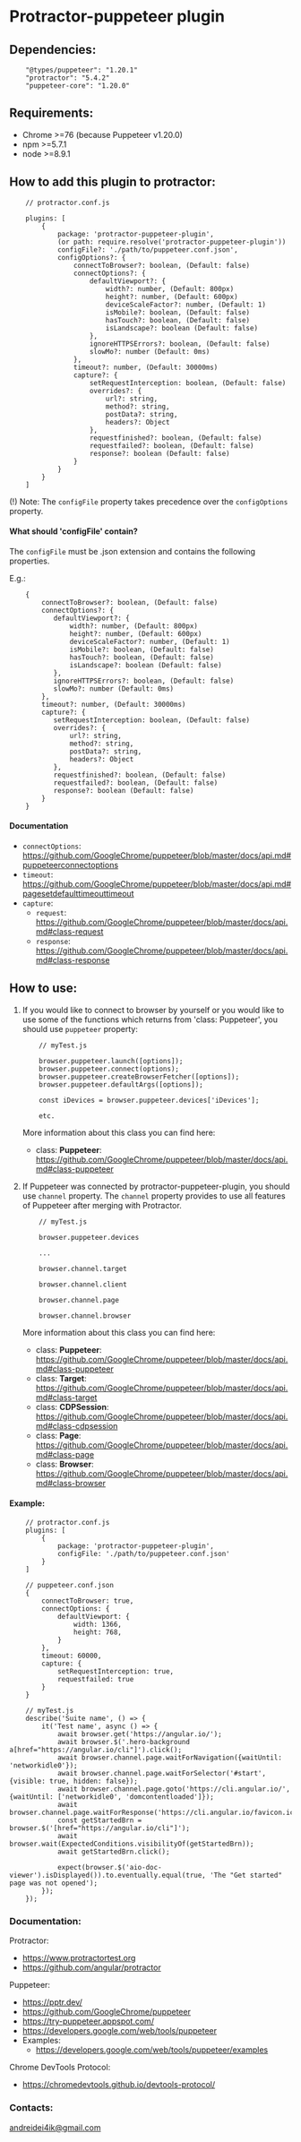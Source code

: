 # Protractor-puppeteer plugin

## Dependencies:
```
    "@types/puppeteer": "1.20.1"
    "protractor": "5.4.2"
    "puppeteer-core": "1.20.0"
```

## Requirements:
- Chrome >=76 (because Puppeteer v1.20.0)
- npm >=5.7.1
- node >=8.9.1

## How to add this plugin to protractor:

``` 
    // protractor.conf.js
    
    plugins: [
        {
            package: 'protractor-puppeteer-plugin',
            (or path: require.resolve('protractor-puppeteer-plugin'))
            configFile?: './path/to/puppeteer.conf.json',
            configOptions?: {
                connectToBrowser?: boolean, (Default: false)
                connectOptions?: {
                    defaultViewport?: {
                        width?: number, (Default: 800px)
                        height?: number, (Default: 600px)
                        deviceScaleFactor?: number, (Default: 1)
                        isMobile?: boolean, (Default: false)
                        hasTouch?: boolean, (Default: false)
                        isLandscape?: boolean (Default: false)
                    },
                    ignoreHTTPSErrors?: boolean, (Default: false)
                    slowMo?: number (Default: 0ms)
                },
                timeout?: number, (Default: 30000ms)
                capture?: {
                    setRequestInterception: boolean, (Default: false)
                    overrides?: {
                        url?: string,
                        method?: string,
                        postData?: string,
                        headers?: Object
                    },
                    requestfinished?: boolean, (Default: false)
                    requestfailed?: boolean, (Default: false)
                    response?: boolean (Default: false)
                }
            }
        }
    ]
```
(!) Note: The `configFile` property takes precedence over the `configOptions` property.

#### What should 'configFile' contain?

The `configFile` must be .json extension and contains the following properties.

E.g.:
```
    {
        connectToBrowser?: boolean, (Default: false)
        connectOptions?: {
           defaultViewport?: {
               width?: number, (Default: 800px)
               height?: number, (Default: 600px)
               deviceScaleFactor?: number, (Default: 1)
               isMobile?: boolean, (Default: false)
               hasTouch?: boolean, (Default: false)
               isLandscape?: boolean (Default: false)
           },
           ignoreHTTPSErrors?: boolean, (Default: false)
           slowMo?: number (Default: 0ms)
        },
        timeout?: number, (Default: 30000ms)
        capture?: {
           setRequestInterception: boolean, (Default: false)
           overrides?: {
               url?: string,
               method?: string,
               postData?: string,
               headers?: Object
           },
           requestfinished?: boolean, (Default: false)
           requestfailed?: boolean, (Default: false)
           response?: boolean (Default: false)
        }
    }
```

#### Documentation
* `connectOptions`: https://github.com/GoogleChrome/puppeteer/blob/master/docs/api.md#puppeteerconnectoptions
* `timeout`: https://github.com/GoogleChrome/puppeteer/blob/master/docs/api.md#pagesetdefaulttimeouttimeout
* `capture`:
    * `request`: https://github.com/GoogleChrome/puppeteer/blob/master/docs/api.md#class-request
    * `response`: https://github.com/GoogleChrome/puppeteer/blob/master/docs/api.md#class-response


## How to use:

1. If you would like to connect to browser by yourself
or you would like to use some of the functions which returns from 'class: Puppeteer',
you should use `puppeteer` property:

    ```
        // myTest.js
        
        browser.puppeteer.launch([options]);
        browser.puppeteer.connect(options);
        browser.puppeteer.createBrowserFetcher([options]);
        browser.puppeteer.defaultArgs([options]);
        
        const iDevices = browser.puppeteer.devices['iDevices'];
    
        etc.
    ``` 
    More information about this class you can find here:
    * class: **Puppeteer**: https://github.com/GoogleChrome/puppeteer/blob/master/docs/api.md#class-puppeteer
    
2. If Puppeteer was connected by protractor-puppeteer-plugin, you should use `channel` property.
The `channel` property provides to use all features of Puppeteer after merging with Protractor.

    ```
        // myTest.js
        
        browser.puppeteer.devices
   
        ...
        
        browser.channel.target
        
        browser.channel.client
        
        browser.channel.page
    
        browser.channel.browser
    ```
    More information about this class you can find here:
    * class: **Puppeteer**: https://github.com/GoogleChrome/puppeteer/blob/master/docs/api.md#class-puppeteer
    * class: **Target**: https://github.com/GoogleChrome/puppeteer/blob/master/docs/api.md#class-target
    * class: **CDPSession**: https://github.com/GoogleChrome/puppeteer/blob/master/docs/api.md#class-cdpsession
    * class: **Page**: https://github.com/GoogleChrome/puppeteer/blob/master/docs/api.md#class-page
    * class: **Browser**: https://github.com/GoogleChrome/puppeteer/blob/master/docs/api.md#class-browser

#### Example:
```
    // protractor.conf.js
    plugins: [
        {
            package: 'protractor-puppeteer-plugin',
            configFile: './path/to/puppeteer.conf.json'
        }
    ]

    // puppeteer.conf.json
    {
        connectToBrowser: true,
        connectOptions: {
            defaultViewport: {
                width: 1366,
                height: 768,
            }
        },
        timeout: 60000,
        capture: {
            setRequestInterception: true,
            requestfailed: true
        }
    }   
    
    // myTest.js
    describe('Suite name', () => {
        it('Test name', async () => {
            await browser.get('https://angular.io/');
            await browser.$('.hero-background a[href="https://angular.io/cli"]').click();
            await browser.channel.page.waitForNavigation({waitUntil: 'networkidle0'});
            await browser.channel.page.waitForSelector('#start', {visible: true, hidden: false});
            await browser.channel.page.goto('https://cli.angular.io/', {waitUntil: ['networkidle0', 'domcontentloaded']});
            await browser.channel.page.waitForResponse('https://cli.angular.io/favicon.ico');
            const getStartedBrn = browser.$('[href="https://angular.io/cli"]');
            await browser.wait(ExpectedConditions.visibilityOf(getStartedBrn));
            await getStartedBrn.click();

            expect(browser.$('aio-doc-viewer').isDisplayed()).to.eventually.equal(true, 'The "Get started" page was not opened');
        });
    });
```

### Documentation:
Protractor:
* https://www.protractortest.org
* https://github.com/angular/protractor

Puppeteer:
* https://pptr.dev/
* https://github.com/GoogleChrome/puppeteer
* https://try-puppeteer.appspot.com/
* https://developers.google.com/web/tools/puppeteer
* Examples:
    * https://developers.google.com/web/tools/puppeteer/examples

Chrome DevTools Protocol:
* https://chromedevtools.github.io/devtools-protocol/

### Contacts:
andreidei4ik@gmail.com
